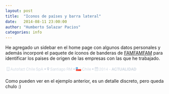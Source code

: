 ```yaml
---
layout: post
title:  "Iconos de países y barra lateral"
date:   2014-08-11 23:00:00
author: "Humberto Salazar Pacios"
categories: info
---
```


He agregado un sidebar en el home page con algunos datos personales y además incorporé el paquete de íconos de banderas
de [FAMFAMFAM][flags] para identificar los paises de origen de las empresas con las que he trabajado.

![](</img/posts/2014/08/iconos-paises.png>)

Como pueden ver en el ejemplo anterior, es un detalle discreto, pero queda chulo :)

[flags]: http://www.famfamfam.com/lab/icons/flags/
